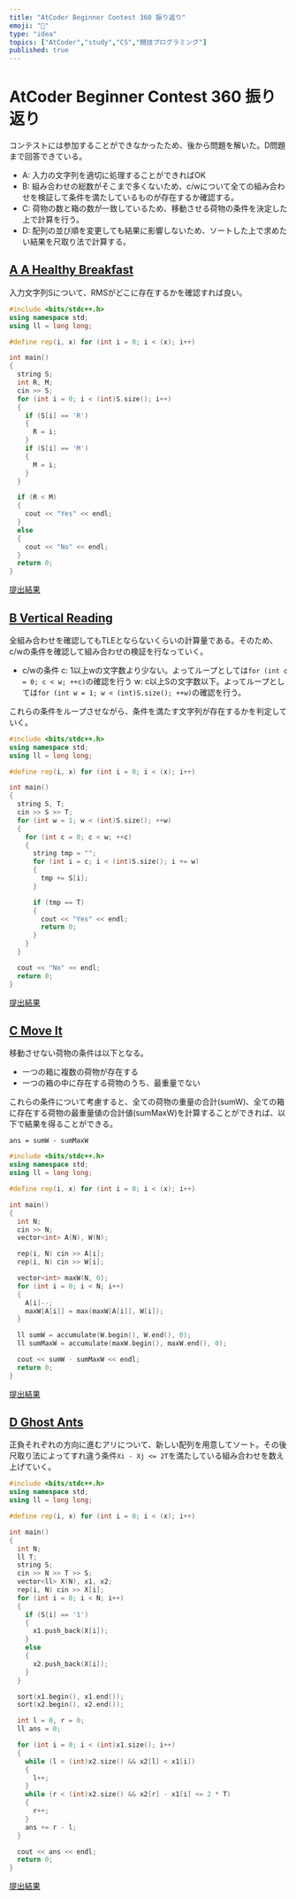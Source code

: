 ```yaml
---
title: "AtCoder Beginner Contest 360 振り返り"
emoji: "📒"
type: "idea"
topics: ["AtCoder","study","CS","競技プログラミング"]
published: true
---
```


# AtCoder Beginner Contest 360 振り返り

コンテストには参加することができなかったため、後から問題を解いた。D問題まで回答できている。

- A: 入力の文字列を適切に処理することができればOK
- B: 組み合わせの総数がそこまで多くないため、c/wについて全ての組み合わせを検証して条件を満たしているものが存在するか確認する。
- C: 荷物の数と箱の数が一致しているため、移動させる荷物の条件を決定した上で計算を行う。
- D: 配列の並び順を変更しても結果に影響しないため、ソートした上で求めたい結果を尺取り法で計算する。

## [A A Healthy Breakfast](https://atcoder.jp/contests/abc360/tasks/360_a)

入力文字列Sについて、RMSがどこに存在するかを確認すれば良い。

```cpp
#include <bits/stdc++.h>
using namespace std;
using ll = long long;

#define rep(i, x) for (int i = 0; i < (x); i++)

int main()
{
  string S;
  int R, M;
  cin >> S;
  for (int i = 0; i < (int)S.size(); i++)
  {
    if (S[i] == 'R')
    {
      R = i;
    }
    if (S[i] == 'M')
    {
      M = i;
    }
  }

  if (R < M)
  {
    cout << "Yes" << endl;
  }
  else
  {
    cout << "No" << endl;
  }
  return 0;
}
```

[提出結果](https://atcoder.jp/contests/abc360/submissions/57393395)

## [B Vertical Reading](https://atcoder.jp/contests/abc360/tasks/360_b)

全組み合わせを確認してもTLEとならないくらいの計算量である。そのため、c/wの条件を確認して組み合わせの検証を行なっていく。

- c/wの条件
c: 1以上wの文字数より少ない。よってループとしては`for (int c = 0; c < w; ++c)`の確認を行う
w: c以上Sの文字数以下。よってループとしては`for (int w = 1; w < (int)S.size(); ++w)`の確認を行う。

これらの条件をループさせながら、条件を満たす文字列が存在するかを判定していく。

```cpp
#include <bits/stdc++.h>
using namespace std;
using ll = long long;

#define rep(i, x) for (int i = 0; i < (x); i++)

int main()
{
  string S, T;
  cin >> S >> T;
  for (int w = 1; w < (int)S.size(); ++w)
  {
    for (int c = 0; c < w; ++c)
    {
      string tmp = "";
      for (int i = c; i < (int)S.size(); i += w)
      {
        tmp += S[i];
      }

      if (tmp == T)
      {
        cout << "Yes" << endl;
        return 0;
      }
    }
  }

  cout << "No" << endl;
  return 0;
}
```

[提出結果](https://atcoder.jp/contests/abc360/submissions/57393502)

## [C Move It](https://atcoder.jp/contests/abc360/tasks/360_c)

移動させない荷物の条件は以下となる。

- 一つの箱に複数の荷物が存在する
- 一つの箱の中に存在する荷物のうち、最重量でない

これらの条件について考慮すると、全ての荷物の重量の合計(sumW)、全ての箱に存在する荷物の最重量値の合計値(sumMaxW)を計算することができれば、以下で結果を得ることができる。

`ans = sumW - sumMaxW`

```cpp
#include <bits/stdc++.h>
using namespace std;
using ll = long long;

#define rep(i, x) for (int i = 0; i < (x); i++)

int main()
{
  int N;
  cin >> N;
  vector<int> A(N), W(N);

  rep(i, N) cin >> A[i];
  rep(i, N) cin >> W[i];

  vector<int> maxW(N, 0);
  for (int i = 0; i < N; i++)
  {
    A[i]--;
    maxW[A[i]] = max(maxW[A[i]], W[i]);
  }

  ll sumW = accumulate(W.begin(), W.end(), 0);
  ll sumMaxW = accumulate(maxW.begin(), maxW.end(), 0);

  cout << sumW - sumMaxW << endl;
  return 0;
}
```

[提出結果](https://atcoder.jp/contests/abc360/submissions/57393654)

## [D Ghost Ants](https://atcoder.jp/contests/abc360/tasks/360_d)

正負それぞれの方向に進むアリについて、新しい配列を用意してソート。その後尺取り法によってすれ違う条件`Xi - Xj <= 2T`を満たしている組み合わせを数え上げていく。

```cpp
#include <bits/stdc++.h>
using namespace std;
using ll = long long;

#define rep(i, x) for (int i = 0; i < (x); i++)

int main()
{
  int N;
  ll T;
  string S;
  cin >> N >> T >> S;
  vector<ll> X(N), x1, x2;
  rep(i, N) cin >> X[i];
  for (int i = 0; i < N; i++)
  {
    if (S[i] == '1')
    {
      x1.push_back(X[i]);
    }
    else
    {
      x2.push_back(X[i]);
    }
  }

  sort(x1.begin(), x1.end());
  sort(x2.begin(), x2.end());

  int l = 0, r = 0;
  ll ans = 0;

  for (int i = 0; i < (int)x1.size(); i++)
  {
    while (l < (int)x2.size() && x2[l] < x1[i])
    {
      l++;
    }
    while (r < (int)x2.size() && x2[r] - x1[i] <= 2 * T)
    {
      r++;
    }
    ans += r - l;
  }

  cout << ans << endl;
  return 0;
}
```

[提出結果](https://atcoder.jp/contests/abc360/submissions/57393811)
